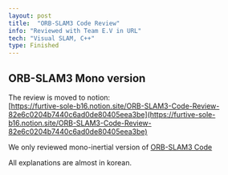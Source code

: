 ```yaml
---
layout: post
title:  "ORB-SLAM3 Code Review"
info: "Reviewed with Team E.V in URL"
tech: "Visual SLAM, C++"
type: Finished
---
```


## ORB-SLAM3 Mono version
The review is moved to notion:    
[https://furtive-sole-b16.notion.site/ORB-SLAM3-Code-Review-82e6c0204b7440c6ad0de80405eea3be](https://furtive-sole-b16.notion.site/ORB-SLAM3-Code-Review-82e6c0204b7440c6ad0de80405eea3be)

We only reviewed mono-inertial version of [ORB-SLAM3 Code](https://github.com/UZ-SLAMLab/ORB_SLAM3)

All explanations are almost in korean.
